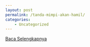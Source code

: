 ```yaml
---
layout: post
permalink: /tanda-mimpi-akan-hamil/
categories:
    - Uncategorized
---
```


[Baca Selengkapnya](/02)